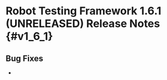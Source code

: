 Robot Testing Framework 1.6.1 (UNRELEASED) Release Notes               {#v1_6_1}
========================================================

Bug Fixes
---------

*
